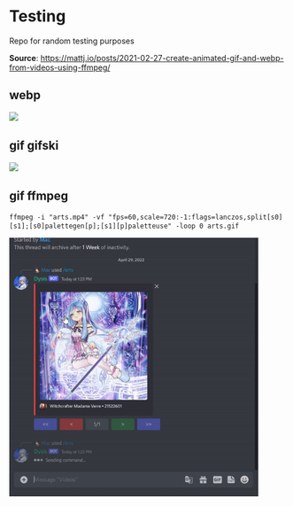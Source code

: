 # Testing
Repo for random testing purposes

**Source**: https://mattj.io/posts/2021-02-27-create-animated-gif-and-webp-from-videos-using-ffmpeg/

## webp
[<img src="arts.webp" width="450"/>](arts.webp)

## gif gifski
[<img src="arts.gif" width="450"/>](arts.gif)

## gif ffmpeg 
```
ffmpeg -i "arts.mp4" -vf "fps=60,scale=720:-1:flags=lanczos,split[s0][s1];[s0]palettegen[p];[s1][p]paletteuse" -loop 0 arts.gif
```
[<img src="arts2.gif" width="450"/>](arts2.gif)
